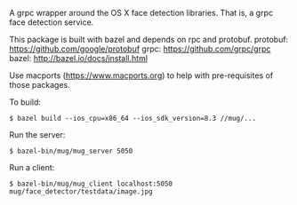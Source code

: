 A grpc wrapper around the OS X face detection libraries.  That is, a grpc
face detection service.

This package is built with bazel and depends on rpc and protobuf.
protobuf: https://github.com/google/protobuf
grpc: https://github.com/grpc/grpc
bazel: http://bazel.io/docs/install.html

Use macports (https://www.macports.org) to help with pre-requisites of those
packages.

To build:
```
$ bazel build --ios_cpu=x86_64 --ios_sdk_version=8.3 //mug/...
```

Run the server:
```
$ bazel-bin/mug/mug_server 5050
```

Run a client:
```
$ bazel-bin/mug/mug_client localhost:5050 mug/face_detector/testdata/image.jpg
```
